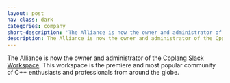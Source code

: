 ```yaml
---
layout: post
nav-class: dark
categories: company
short-description: 'The Alliance is now the owner and administrator of the Cpplang Slack Workspace. This workspace is the premiere and most popular community of C++ enthusiasts and professionals from around the globe.'
description: The Alliance is now the owner and administrator of the Cpplang Slack Workspace. This workspace is the premiere and most popular community of C++ enthusiasts and professionals from around the globe.
---
```

<p>
The Alliance is now the owner and administrator of the
<a href="https://cpplang.slack.com">Cpplang Slack Workspace</a>. This
workspace is the premiere and most popular community of C++ enthusiasts
and professionals from around the globe.
</p>

